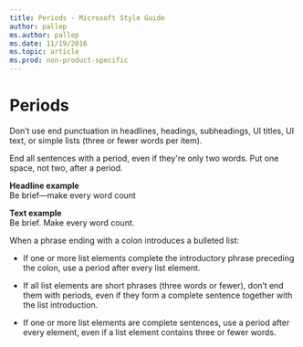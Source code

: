 ```yaml
---
title: Periods - Microsoft Style Guide
author: pallep
ms.author: pallep
ms.date: 11/19/2016
ms.topic: article
ms.prod: non-product-specific
---
```


# Periods

Don’t
use end punctuation in headlines, headings, subheadings, UI
titles, UI text, or simple lists (three or fewer words per item).

End all sentences with a period, even if they're only two words. Put one space, not two, after a period. 

**Headline example**  
Be brief—make every word count

**Text example**  
Be brief. Make every word count.

When a phrase ending with a colon introduces a bulleted list:

  - If one or more list elements complete the introductory phrase preceding the colon, use a period after every list element.  
  
  - If
    all list elements are short phrases (three words or fewer), don’t
    end them with periods, even if they form a complete sentence
    together with the list introduction.  
    
  - If
    one or more list elements are complete sentences, use a period
    after every element, even if a list element contains three or fewer
    words.
